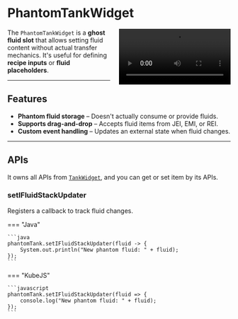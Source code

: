
# PhantomTankWidget

<div>
  <video width="50%" controls style="margin-left: 20px; float: right;">
    <source src="../../assets/phantom_tank.mp4" type="video/mp4">
    Your browser does not support video.
  </video>
</div>

The `PhantomTankWidget` is a **ghost fluid slot** that allows setting fluid content without actual transfer mechanics. It's useful for defining **recipe inputs** or **fluid placeholders**.

---

## Features

- **Phantom fluid storage** – Doesn't actually consume or provide fluids.
- **Supports drag-and-drop** – Accepts fluid items from JEI, EMI, or REI.
- **Custom event handling** – Updates an external state when fluid changes.

---

## APIs

It owns all APIs from [`TankWidget`](Tank.md), and you can get or set item by its APIs.

### setIFluidStackUpdater

Registers a callback to track fluid changes.

=== "Java"

    ```java
    phantomTank.setIFluidStackUpdater(fluid -> {
        System.out.println("New phantom fluid: " + fluid);
    });
    ```

=== "KubeJS"

    ```javascript
    phantomTank.setIFluidStackUpdater(fluid => {
        console.log("New phantom fluid: " + fluid);
    });
    ```
